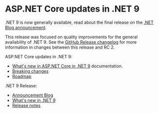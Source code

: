 # ASP.NET Core updates in .NET 9

.NET 9 is now generally available, read about the final release on the [.NET Blog announcement](https://aka.ms/dotnet9).

This release was focused on quality improvements for the general availability of .NET 9. See the [GitHub Release changelog](https://github.com/dotnet/aspnetcore/compare/v9.0.0-rc.2.24474.3...v9.0.0) for more information in changes between this release and RC 2.

ASP.NET Core updates in .NET 9:

* [What's new in ASP.NET Core in .NET 9](https://learn.microsoft.com/aspnet/core/release-notes/aspnetcore-9.0) documentation.
* [Breaking changes](https://docs.microsoft.com/dotnet/core/compatibility/9.0#aspnet-core)
* [Roadmap](https://aka.ms/aspnet/roadmap)

.NET 9 Release:

* [Announcement Blog](https://aka.ms/dotnet9)
* [What's new in .NET 9](https://learn.microsoft.com/dotnet/core/whats-new/dotnet-9/overview)
* [Release notes](README.md)

